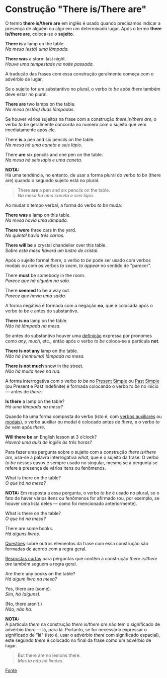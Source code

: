 # Construção "There is/There are"

O termo **there is/there are** em inglês é usado quando precisamos indicar a presença de alguém ou algo em um determinado lugar. Após o termo **there is/there are**, coloca-se o **sujeito**.

**There is** a lamp on the table.  
*Na mesa (está) uma lâmpada.*

**There was** a storm last night.  
*Houve uma tempestade na noite passada.*

A tradução das frases com essa construção geralmente começa com o advérbio de lugar.

Se o sujeito for um substantivo no plural, o verbo *to be* após *there* também deve estar no plural.

**There are** two lamps on the table.  
*Na mesa (estão) duas lâmpadas.*

Se houver vários sujeitos na frase com a construção *there is/there are*, o verbo *to be* geralmente concorda no número com o sujeito que vem imediatamente após ele.

There **is** a pen and six pencils on the table.  
*Na mesa há uma caneta e seis lápis.*

There **are** six pencils and one pen on the table.  
*Na mesa há seis lápis e uma caneta.*

**NOTA:**  
Há uma tendência, no entanto, de usar a forma plural do verbo *to be* (there are) quando o segundo sujeito está no plural.

> There **are** a pen and six pencils on the table.  
> *Na mesa há uma caneta e seis lápis.*

Ao mudar o tempo verbal, a forma do verbo *to be* muda:

**There was** a lamp on this table.  
*Na mesa havia uma lâmpada.*

**There were** three cars in the yard.  
*No quintal havia três carros.*

**There will be** a crystal chandelier over this table.  
*Sobre esta mesa haverá um lustre de cristal.*

Após o sujeito formal *there*, o verbo *to be* pode ser usado com verbos modais ou com os verbos *to seem*, *to appear* no sentido de "parecer".

There **must** be somebody in the room.  
*Parece que há alguém na sala.*

There **seemed** to be a way out.  
*Parece que havia uma saída.*

A forma negativa é formada com a negação **no**, que é colocada após o verbo *to be* e antes do substantivo.

**There is no** lamp on the table.  
*Não há lâmpada na mesa.*

Se antes do substantivo houver uma [definição](https://catchenglish.ru/grammatika/opredelenie.html) expressa por pronomes como *any*, *much*, etc., então após o verbo *to be* coloca-se a partícula **not**.

**There is not any** lamp on the table.  
*Não há (nenhuma) lâmpada na mesa.*

**There is not much** snow in the street.  
*Não há muita neve na rua.*

A forma interrogativa com o verbo *to be* no [Present Simple](https://catchenglish.ru/grammatika/present-simple.html) ou [Past Simple](https://catchenglish.ru/grammatika/past-simple.html) (ou Present e Past Indefinite) é formada colocando o verbo *to be* no início — antes de *there*.

**Is there** a lamp on the table?  
*Há uma lâmpada na mesa?*

Quando há uma forma composta do verbo (isto é, com [verbos auxiliares](https://catchenglish.ru/grammatika/vspomogatelnye-i-modalnye-glagoly.html) ou [modais](https://catchenglish.ru/grammatika/modalnye-glagoly.html)), o verbo auxiliar ou modal é colocado antes de *there*, e o verbo *to be* vem após *there*.

**Will there be** an English lesson at 3 o’clock?  
*Haverá uma aula de inglês às três horas?*

Para fazer uma pergunta sobre o sujeito com a construção *there is/there are*, usa-se a palavra interrogativa *what*, que é o sujeito da frase. O verbo *to be* nesses casos é sempre usado no singular, mesmo se a pergunta se refere à presença de vários itens ou fenômenos.

What is there on the table?  
*O que há na mesa?*

**NOTA:** Em resposta a essa pergunta, o verbo *to be* é usado no plural, se o fato de haver vários itens ou fenômenos for afirmado (ou, por exemplo, se houver uma lista deles — como foi mencionado anteriormente).

What is there on the table?  
*O que há na mesa?*

There are some books.  
*Há alguns livros.*

[Questões](https://catchenglish.ru/grammatika/obshchie-voprosy.html) sobre outros elementos da frase com essa construção são formadas de acordo com a regra geral.

[Respostas curtas](https://catchenglish.ru/grammatika/kratkie-i-polnye-otvety.html) para perguntas que contêm a construção *there is/there are* também seguem a regra geral.

Are there any books on the table?  
*Há algum livro na mesa?*

Yes, there are (some).  
*Sim, há (alguns).*

(No, there aren’t.)  
*Não, não há.*

**NOTA:**  
A partícula *there* na construção *there is/there are* não tem o significado de advérbio *there* — lá, para lá. Portanto, se for necessário expressar o significado de "lá" (isto é, usar o advérbio *there* com significado espacial), este segundo *there* é colocado no final da frase como um advérbio de lugar.

> But there are no lemons there.  
> *Mas lá não há limões.*

[Fonte](https://catchenglish.ru/grammatika/there-is-there-are.html)
